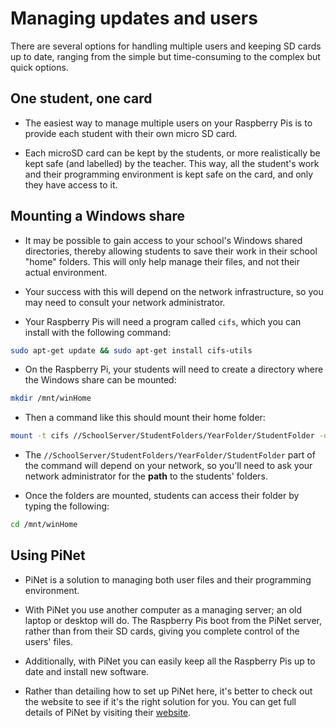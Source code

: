 # Managing updates and users

There are several options for handling multiple users and keeping SD cards up to date, ranging from the simple but time-consuming to the complex but quick options.

## One student, one card

- The easiest way to manage multiple users on your Raspberry Pis is to provide each student with their own micro SD card.

- Each microSD card can be kept by the students, or more realistically be kept safe (and labelled) by the teacher. This way, all the student's work and their programming environment is kept safe on the card, and only they have access to it.

## Mounting a Windows share

- It may be possible to gain access to your school's Windows shared directories, thereby allowing students to save their work in their school "home" folders. This will only help manage their files, and not their actual environment.

- Your success with this will depend on the network infrastructure, so you may need to consult your network administrator.

- Your Raspberry Pis will need a program called `cifs`, which you can install with the following command:

``` bash
sudo apt-get update && sudo apt-get install cifs-utils
```

- On the Raspberry Pi, your students will need to create a directory where the Windows share can be mounted:

``` bash
mkdir /mnt/winHome
```

- Then a command like this should mount their home folder:

``` bash
mount -t cifs //SchoolServer/StudentFolders/YearFolder/StudentFolder -o username=aStudent,password=aPassword /mnt/winHome
```

- The `//SchoolServer/StudentFolders/YearFolder/StudentFolder` part of the command will depend on your network, so you'll need to ask your network administrator for the **path** to the students' folders.

- Once the folders are mounted, students can access their folder by typing the following:

``` bash
cd /mnt/winHome
```

## Using PiNet

- PiNet is a solution to managing both user files and their programming environment.

- With PiNet you use another computer as a managing server; an old laptop or desktop will do. The Raspberry Pis boot from the PiNet server, rather than from their SD cards, giving you complete control of the users' files.

- Additionally, with PiNet you can easily keep all the Raspberry Pis up to date and install new software.

- Rather than detailing how to set up PiNet here, it's better to check out the website to see if it's the right solution for you. You can get full details of PiNet by visiting their [website](http://pinet.org.uk/).
